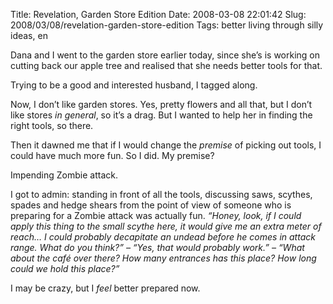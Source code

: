 Title: Revelation, Garden Store Edition
Date: 2008-03-08 22:01:42
Slug: 2008/03/08/revelation-garden-store-edition
Tags: better living through silly ideas, en


Dana and I went to the garden store earlier today, since she’s is working on
cutting back our apple tree and realised that she needs better tools for that.

Trying to be a good and interested husband, I tagged along.

Now, I don’t like garden stores. Yes, pretty flowers and all that, but I don’t
like stores _in general_, so it’s a drag. But I wanted to help her in finding
the right tools, so there.

Then it dawned me that if I would change the _premise_ of picking out tools, I
could have much more fun. So I did. My premise?

Impending Zombie attack.

I got to admin: standing in front of all the tools, discussing saws, scythes,
spades and hedge shears from the point of view of someone who is preparing for
a Zombie attack was actually fun. _“Honey, look, if I could apply this thing
to the small scythe here, it would give me an extra meter of reach… I could
probably decapitate an undead before he comes in attack range. What do you
think?” – “Yes, that would probably work.” – “What about the café over there?
How many entrances has this place? How long could we hold this place?”_

I may be crazy, but I _feel_ better prepared now.

